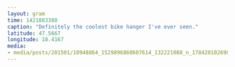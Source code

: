 ```yaml
---
layout: gram
time: 1421883388
caption: "Definitely the coolest bike hanger I've ever seen."
latitude: 47.5667
longitude: 18.4167
media:
- media/posts/201501/10948864_1529896860607614_132221088_n_17842010269000351.jpg
---
```

